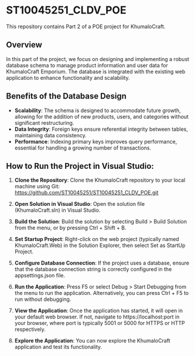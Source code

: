 # ST10045251_CLDV_POE
This repository contains Part 2 of a POE project for KhumaloCraft.

## Overview
In this part of the project, we focus on designing and implementing a robust database schema to manage product information and user data for KhumaloCraft Emporium. The database is integrated with the existing web application to enhance functionality and scalability.

## Benefits of the Database Design
- **Scalability**: The schema is designed to accommodate future growth, allowing for the addition of new products, users, and categories without significant restructuring.
- **Data Integrity**: Foreign keys ensure referential integrity between tables, maintaining data consistency.
- **Performance**: Indexing primary keys improves query performance, essential for handling a growing number of transactions.

## How to Run the Project in Visual Studio:

1. **Clone the Repository**: Clone the KhumaloCraft repository to your local machine using Git: https://github.com/ST10045251/ST10045251_CLDV_POE.git

2. **Open Solution in Visual Studio**: Open the solution file (KhumaloCraft.sln) in Visual Studio.

3. **Build the Solution**: Build the solution by selecting Build > Build Solution from the menu, or by pressing Ctrl + Shift + B.

4. **Set Startup Project**: Right-click on the web project (typically named KhumaloCraft.Web) in the Solution Explorer, then select Set as StartUp Project.

5. **Configure Database Connection**: If the project uses a database, ensure that the database connection string is correctly configured in the appsettings.json file.

6. **Run the Application**: Press F5 or select Debug > Start Debugging from the menu to run the application. Alternatively, you can press Ctrl + F5 to run without debugging.

7. **View the Application**: Once the application has started, it will open in your default web browser. If not, navigate to https://localhost:port in your browser, where port is typically 5001 or 5000 for HTTPS or HTTP respectively.

8. **Explore the Application**: You can now explore the KhumaloCraft application and test its functionality.
